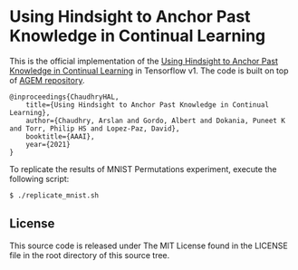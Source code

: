 # Using Hindsight to Anchor Past Knowledge in Continual Learning

This is the official implementation of the [Using Hindsight to Anchor Past Knowledge in Continual Learning](https://arxiv.org/abs/2002.08165) in Tensorflow v1. The code is built on top of [AGEM repository](https://github.com/facebookresearch/agem).

```
@inproceedings{ChaudhryHAL,
    title={Using Hindsight to Anchor Past Knowledge in Continual Learning},
    author={Chaudhry, Arslan and Gordo, Albert and Dokania, Puneet K and Torr, Philip HS and Lopez-Paz, David},
    booktitle={AAAI},
    year={2021}
}
```

To replicate the results of MNIST Permutations experiment, execute the following script:
```bash
$ ./replicate_mnist.sh
```

## License
This source code is released under The MIT License found in the LICENSE file in the root directory of this source tree.
